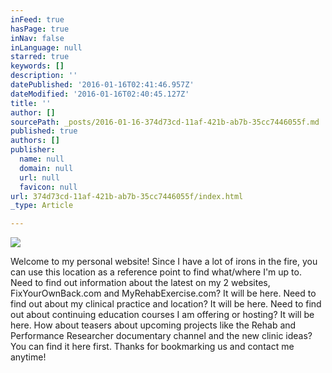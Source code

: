 ```yaml
---
inFeed: true
hasPage: true
inNav: false
inLanguage: null
starred: true
keywords: []
description: ''
datePublished: '2016-01-16T02:41:46.957Z'
dateModified: '2016-01-16T02:40:45.127Z'
title: ''
author: []
sourcePath: _posts/2016-01-16-374d73cd-11af-421b-ab7b-35cc7446055f.md
published: true
authors: []
publisher:
  name: null
  domain: null
  url: null
  favicon: null
url: 374d73cd-11af-421b-ab7b-35cc7446055f/index.html
_type: Article

---
```

![](https://s3-us-west-2.amazonaws.com/the-grid-img/p/bd41667acb4016f307330c45d2c9680de579b126.jpg)

Welcome to my personal website! Since I have a lot of irons in the fire, you can use this location as a reference point to find what/where I'm up to. Need to find out information about the latest on my 2 websites, FixYourOwnBack.com and MyRehabExercise.com? It will be here. Need to find out about my clinical practice and location? It will be here. Need to find out about continuing education courses I am offering or hosting? It will be here. How about teasers about upcoming projects like the Rehab and Performance Researcher documentary channel and the new clinic ideas? You can find it here first. Thanks for bookmarking us and contact me anytime!